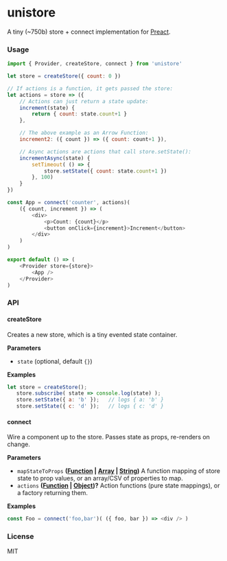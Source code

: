 # unistore

A tiny (~750b) store + connect implementation for [Preact].

### Usage

```js
import { Provider, createStore, connect } from 'unistore'

let store = createStore({ count: 0 })

// If actions is a function, it gets passed the store:
let actions = store => ({
	// Actions can just return a state update:
	increment(state) {
		return { count: state.count+1 }
	},

	// The above example as an Arrow Function:
	increment2: ({ count }) => ({ count: count+1 }),

	// Async actions are actions that call store.setState():
	incrementAsync(state) {
		setTimeout( () => {
			store.setState({ count: state.count+1 })
		}, 100)
	}
})

const App = connect('counter', actions)(
	({ count, increment }) => (
		<div>
			<p>Count: {count}</p>
			<button onClick={increment}>Increment</button>
		</div>
	)
)

export default () => (
	<Provider store={store}>
		<App />
	</Provider>
)
```

### API

<!-- Generated by documentation.js. Update this documentation by updating the source code. -->

#### createStore

Creates a new store, which is a tiny evented state container.

**Parameters**

-   `state`   (optional, default `{}`)

**Examples**

```javascript
let store = createStore();
   store.subscribe( state => console.log(state) );
   store.setState({ a: 'b' });   // logs { a: 'b' }
   store.setState({ c: 'd' });   // logs { c: 'd' }
```

#### connect

Wire a component up to the store. Passes state as props, re-renders on change.

**Parameters**

-   `mapStateToProps` **([Function](https://developer.mozilla.org/docs/Web/JavaScript/Reference/Statements/function) \| [Array](https://developer.mozilla.org/docs/Web/JavaScript/Reference/Global_Objects/Array) \| [String](https://developer.mozilla.org/docs/Web/JavaScript/Reference/Global_Objects/String))** A function mapping of store state to prop values, or an array/CSV of properties to map.
-   `actions` **([Function](https://developer.mozilla.org/docs/Web/JavaScript/Reference/Statements/function) \| [Object](https://developer.mozilla.org/docs/Web/JavaScript/Reference/Global_Objects/Object))?** Action functions (pure state mappings), or a factory returning them.

**Examples**

```javascript
const Foo = connect('foo,bar')( ({ foo, bar }) => <div /> )
```

### License

MIT

[preact]: https://github.com/developit/preact
